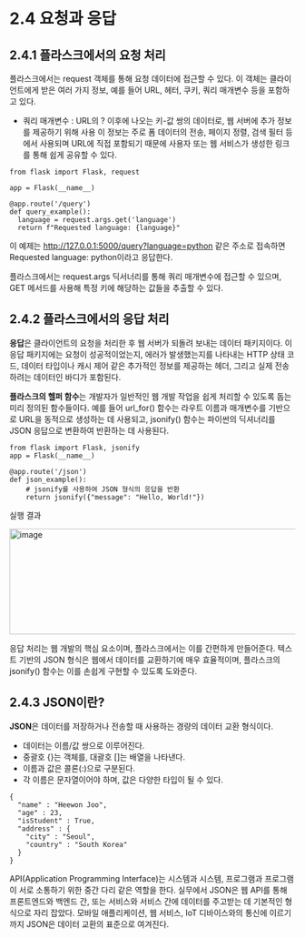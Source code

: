 # 2.4 요청과 응답

## 2.4.1 플라스크에서의 요청 처리
플라스크에서는 request 객체를 통해 요청 데이터에 접근할 수 있다. 
이 객체는 클라이언트에게 받은 여러 가지 정보, 예를 들어 URL, 헤터, 쿠키, 쿼리 매개변수 등을 포함하고 있다.

* 쿼리 매개변수 : URL의 ? 이후에 나오는 키-값 쌍의 데이터로, 웹 서버에 추가 정보를 제공하기 위해 사용
                이 정보는 주로 폼 데이터의 전송, 페이지 정렬, 검색 필터 등에서 사용되며 URL에 직접 포함되기 때문에 사용자 또는 웹 서비스가 생성한 링크를 통해 쉽게 공유할 수 있다.

```
from flask import Flask, request

app = Flask(__name__)

@app.route('/query')
def query_example():
  language = request.args.get('language')
  return f"Requested language: {language}"
```
이 예제는 http://127.0.0.1:5000/query?language=python 같은 주소로 접속하면 Requested language: python이라고 응답한다.

플라스크에서는 request.args 딕서너리를 통해 쿼리 매개변수에 접근할 수 있으며, GET 메서드를 사용해 특정 키에 해당하는 값들을 추출할 수 있다. 

## 2.4.2 플라스크에서의 응답 처리
**응답**은 클라이언트의 요청을 처리한 후 웹 서버가 되돌려 보내는 데이터 패키지이다. 
이 응답 패키지에는 요청이 성공적이었는지, 에러가 발생했는지를 나타내는 HTTP 상태 코드, 데이터 타입이나 캐시 제어 같은 추가적인 정보를 제공하는 헤더, 그리고 실제 전송하려는 데이터인 바디가 포함된다. 

**플라스크의 헬퍼 함수**는 개발자가 일반적인 웹 개발 작업을 쉽게 처리할 수 있도록 돕는 미리 정의된 함수들이다. 
예를 들어 url_for() 함수는 라우트 이름과 매개변수를 기반으로 URL을 동적으로 생성하는 데 사용되고, jsonify() 함수는 파이썬의 딕셔너리를 JSON 응답으로 변환하여 반환하는 데 사용된다. 
```
from flask import Flask, jsonify
app = Flask(__name__)

@app.route('/json')
def json_example():
    # jsonify를 사용하여 JSON 형식의 응답을 반환
    return jsonify({"message": "Hello, World!"})
```
실행 결과

<img width="570" height="186" alt="image" src="https://github.com/user-attachments/assets/a4158b45-53eb-4fe8-90f7-2f612b33ea5b" />

응답 처리는 웹 개발의 핵심 요소이며, 플라스크에서는 이를 간편하게 만들어준다. 텍스트 기반의 JSON 형식은 웹에서 데이터를 교환하기에 매우 효율적이며, 플라스크의 jsonify() 함수는 이를 손쉽게 구현할 수 있도록 도와준다.

## 2.4.3 JSON이란?
**JSON**은 데이터를 저장하거나 전송할 때 사용하는 경량의 데이터 교환 형식이다. 
- 데이터는 이름/값 쌍으로 이루어진다.
- 중괄호 {}는 객체를, 대괄호 []는 배열을 나타낸다.
- 이름과 값은 콜론(:)으로 구분된다.
- 각 이름은 문자열이어야 하며, 값은 다양한 타입이 될 수 있다.

```
{
  "name" : "Heewon Joo",
  "age" : 23,
  "isStudent" : True,
  "address" : {
    "city" : "Seoul",
    "country" : "South Korea"
  }
}
```
API(Application Programming Interface)는 시스템과 시스템, 프로그램과 프로그램이 서로 소통하기 위한 중간 다리 같은 역할을 한다. 
실무에서 JSON은 웹 API를 통해 프론트엔드와 백엔드 간, 또는 서비스와 서비스 간에 데이터를 주고받는 데 기본적인 형식으로 자리 잡았다. 모바일 애플리케이션, 웹 서비스, IoT 디바이스와의 통신에 이르기까지 JSON은 데이터 교환의 표준으로 여겨진다. 

                
